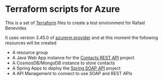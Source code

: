 # Terraform scripts for Azure

This is a set of [Terraform](https://www.terraform.io/) files to create a test environment for Rafael Benevides

It uses version 3.45.0 of [azurerm provider](https://registry.terraform.io/providers/hashicorp/azurerm/3.5.0/docs) and at this moment the following resources will be created

- A resource group
- A Java Web App instance for the [Contacts REST API](https://github.com/rafabene/contacts-rest-api-mongodb) project
- A CosmosDB/MongoDB instance to store contacts
- A Spring Apps to deploy the [Spring SOAP API](https://github.com/rafabene/spring-soap-api) project
- A API Management to connect to use SOAP and REST APIs